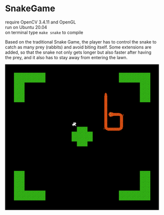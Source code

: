 # SnakeGame

require OpenCV 3.4.11 and OpenGL  
run on Ubuntu 20.04  
on terminal type `make snake` to compile 

Based on the traditional Snake Game, the player has to control the snake to catch as many prey (rabbits) and avoid biting itself. Some extensions are added, so that the snake not only gets longer but also faster after having the prey, and it also has to stay away from entering the lawn.

![Screenshot](/media/Screenshot.png)
